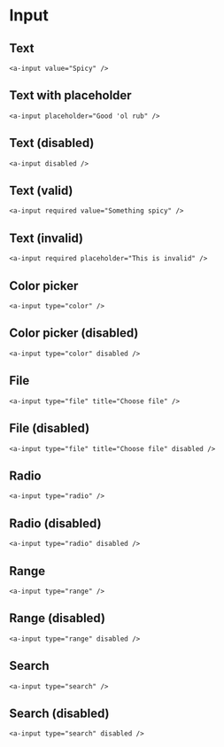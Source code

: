 # Input

## Text

<demo-input value="Spicy" />

```vue
<a-input value="Spicy" />
```

## Text with placeholder

<demo-input placeholder="Good 'ol rub" />

```vue
<a-input placeholder="Good 'ol rub" />
```

## Text (disabled)

<demo-input disabled />

```vue
<a-input disabled />
```

## Text (valid)

<demo-input required value="Something spicy" />

```vue
<a-input required value="Something spicy" />
```

## Text (invalid)

<demo-input required placeholder="This is invalid" />

```vue
<a-input required placeholder="This is invalid" />
```

## Color picker

<demo-input type="color" />

```vue
<a-input type="color" />
```

## Color picker (disabled)

<demo-input type="color" disabled />

```vue
<a-input type="color" disabled />
```

## File

<demo-input type="file" title="Choose file" />

```vue
<a-input type="file" title="Choose file" />
```

## File (disabled)

<demo-input type="file" title="Choose file" disabled />

```vue
<a-input type="file" title="Choose file" disabled />
```

## Radio

<demo-input type="radio" checked />

```vue
<a-input type="radio" />
```

## Radio (disabled)

<demo-input type="radio" disabled checked />

```vue
<a-input type="radio" disabled />
```

## Range

<demo-input type="range" />

```vue
<a-input type="range" />
```

## Range (disabled)

<demo-input type="range" disabled />

```vue
<a-input type="range" disabled />
```

## Search

<demo-input type="search" />

```vue
<a-input type="search" />
```

## Search (disabled)

<demo-input type="search" disabled />

```vue
<a-input type="search" disabled />
```
